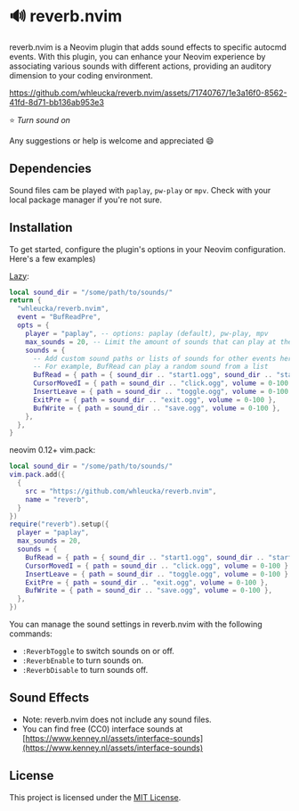 # 🔊 reverb.nvim

reverb.nvim is a Neovim plugin that adds sound effects to specific autocmd events. With this plugin, you can enhance your Neovim experience by associating various sounds with different actions, providing an auditory dimension to your coding environment.

https://github.com/whleucka/reverb.nvim/assets/71740767/1e3a16f0-8562-41fd-8d71-bb136ab953e3

⭐ *Turn sound on* 

Any suggestions or help is welcome and appreciated 😄

## Dependencies

Sound files cam be played with `paplay`, `pw-play` or `mpv`. Check with your local package manager if you're not sure.

## Installation

To get started, configure the plugin's options in your Neovim configuration. Here's a few examples) 

[Lazy](https://github.com/folke/lazy.nvim):
```lua
local sound_dir = "/some/path/to/sounds/"
return {
  "whleucka/reverb.nvim",
  event = "BufReadPre",
  opts = {
    player = "paplay", -- options: paplay (default), pw-play, mpv
    max_sounds = 20, -- Limit the amount of sounds that can play at the same time
    sounds = {
      -- Add custom sound paths or lists of sounds for other events here
      -- For example, BufRead can play a random sound from a list
      BufRead = { path = { sound_dir .. "start1.ogg", sound_dir .. "start2.ogg" }, volume = 0-100 },
      CursorMovedI = { path = sound_dir .. "click.ogg", volume = 0-100 },
      InsertLeave = { path = sound_dir .. "toggle.ogg", volume = 0-100 },
      ExitPre = { path = sound_dir .. "exit.ogg", volume = 0-100 },
      BufWrite = { path = sound_dir .. "save.ogg", volume = 0-100 },
    },
  },
}
```

neovim 0.12+ vim.pack:
```lua
local sound_dir = "/some/path/to/sounds/"
vim.pack.add({
  {
    src = "https://github.com/whleucka/reverb.nvim",
    name = "reverb",
  }
})
require("reverb").setup({
  player = "paplay",
  max_sounds = 20,
  sounds = {
    BufRead = { path = { sound_dir .. "start1.ogg", sound_dir .. "start2.ogg" }, volume = 0-100 },
    CursorMovedI = { path = sound_dir .. "click.ogg", volume = 0-100 },
    InsertLeave = { path = sound_dir .. "toggle.ogg", volume = 0-100 },
    ExitPre = { path = sound_dir .. "exit.ogg", volume = 0-100 },
    BufWrite = { path = sound_dir .. "save.ogg", volume = 0-100 },
  },
})
```


You can manage the sound settings in reverb.nvim with the following commands:

- `:ReverbToggle` to switch sounds on or off.
- `:ReverbEnable` to turn sounds on.
- `:ReverbDisable` to turn sounds off.


## Sound Effects

- Note: reverb.nvim does not include any sound files.
- You can find free (CC0) interface sounds at [https://www.kenney.nl/assets/interface-sounds](https://www.kenney.nl/assets/interface-sounds)

## License

This project is licensed under the [MIT License](LICENSE).
